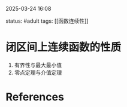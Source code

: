 2025-03-24    16:08

status: #adult 
tags: [[函数连续性]]


# 闭区间上连续函数的性质

1. 有界性与最大最小值
2. 零点定理与介值定理


# References
